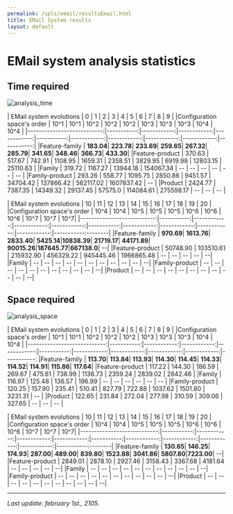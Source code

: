```yaml
---
permalink: /spls/email/resultsEmail.html
title: EMail System results
layout: default
---
```

# EMail system analysis statistics

## Time required

![analysis_time]({{site.baseurl}}/assets/email-mean-analysis_time-configurations_ascending-logarithmic-ALL.png)




|    EMail system evolutions |         0  |          1  |          2  |          3  |         4  |          5  |          6  |          7  |          8  |        9   |
|Configuration space's order |     10^1   |       10^1  |       10^2  |       10^2  |      10^2  |       10^3  |       10^3  |       10^3  |       10^4  |      10^4  |
|---------------------------:|-----------:|------------:|------------:|------------:|-----------:|------------:|------------:|------------:|------------:|-----------:|
|Feature-family              |  **183.04**|   **223.78**|   **233.69**|   **259.65**|  **267.32**|   **285.79**|   **341.65**|   **348.46**|   **366.73**|  **433.30**|
|Feature-product             |    370.63  |     517.67  |     742.91  |    1108.95  |   1659.31  |    2358.51  |    3829.95  |    6919.98  |   12803.15  |  25110.63  |
|Family                      |    319.72  |    1167.27  |   13944.18  |  154067.34  |        --  |         --  |         --  |         --  |         --  |        --  |
|Family-product              |    293.26  |     558.77  |    1095.75  |    2850.86  |   9451.57  |   34704.42  |  137866.42  |  562117.02  | 1607837.42  |        --  |
|Product                     |  2424.77   |   7387.35   |  14349.32   |   29137.45  |   57575.0  |  114084.61  |  275598.17  |         --  |         --  |        --  |

|    EMail system evolutions |        10  |         11  |         12  |         13  |        14  |         15  |         16  |         17  |         18  |        19  |    20 | 
|Configuration space's order |      10^4  |       10^4  |       10^5  |       10^5  | 10^5       |       10^6  |       10^6  |       10^6  |       10^7  |      10^7  |   10^7|
|---------------------------:|-----------:|------------:|------------:|------------:|-----------:|------------:|------------:|------------:|------------:|-----------:--------|
|Feature-family              |  **970.69**|  **1613.76**|  **2833.40**|  **5425.14**|**10838.39**| **21719.17**| **44171.89**| **90015.26**|**187645.77**|**667138.0**|     --|
|Feature-product             |  50748.90  |  103510.61  |  215932.90  |  456329.22  | 945445.46  | 1966865.48  |         --  |         --  |         --  |        --  |     --|
|Family                      |        --  |         --  |         --  |         --  |        --  |         --  |         --  |         --  |         --  |        --  |     --|
|Family-product              |        --  |         --  |         --  |         --  |        --  |         --  |         --  |         --  |         --  |        --  |     --|
|Product                     |        --  |         --  |         --  |         --  |        --  |         --  |         --  |         --  |         --  |        --  |     --|








## Space required

![analysis_space]({{site.baseurl}}/assets/email-mean-memory-configurations_ascending-ALL.png)




|     EMail system evolutions |         0  |          1  |          2  |          3  |         4  |          5  |          6  |          7  |          8  |        9  |
|Configuration space's order  |      10^1  |       10^1  |       10^2  |       10^2  |      10^2  |       10^3  |       10^3  |       10^3  |       10^4  |     10^4  |
|----------------------------:|-----------:|------------:|------------:|------------:|-----------:|------------:|------------:|------------:|------------:|-----------:
|Feature-family               |  **113.70**|   **113.84**|   **113.93**|   **114.30**|  **114.45**|   **114.33**|   **114.52**|   **114.91**|   **115.86**| **117.64**|
|Feature-product              |    117.22  |     144.30  |     186.59  |     269.67  |    475.61  |     738.99  |    1136.73  |    2359.24  |    2839.02  |  2842.46  |
|Family                       |    116.97  |     125.48  |     136.57  |     196.99  |        --  |         --  |         --  |         --  |         --  |       --  |
|Family-product               |    120.25  |     157.90  |     235.41  |     510.41  |    827.79  |     722.88  |    1037.62  |    1501.80  |    3231.31  |       --  |
|Product                      |    122.65  |     231.84  |     272.04  |     277.98  |    310.59  |     309.06  |     327.65  |         --  |         --  |       --  |
  

|     EMail system evolutions |        10  |         11  |         12  |         13  |        14  |         15  |         16  |         17  |         18  |       19  |    20  | 
|Configuration space's order  |      10^4  |       10^4  |       10^5  |       10^5  |      10^5  |       10^6  |       10^6  |       10^6  |       10^7  |     10^7  |    10^7| 
|----------------------------:|-----------:|------------:|------------:|------------:|-----------:|------------:|------------:|------------:|------------:|-----------:--------|
|Feature-family               |  **130.65**|   **146.25**|   **174.93**|   **287.00**|  **489.00**|   **839.80**|  **1523.88**|  **3041.86**|  **5807.80**|**7223.00**|      --|
|Feature-product              |   2849.01  |    2878.10  |    2927.46  |    3158.43  |   3367.68  |    4181.64  |         --  |         --  |         --  |       --  |      --|
|Family                       |        --  |         --  |         --  |         --  |        --  |         --  |         --  |         --  |         --  |       --  |      --|
|Family-product               |        --  |         --  |         --  |         --  |        --  |         --  |         --  |         --  |         --  |       --  |      --|
|Product                      |        --  |         --  |         --  |         --  |        --  |         --  |         --  |         --  |         --  |       --  |      --|

---
*Last update: february 1st., 2105.*










<script>
  (function(i,s,o,g,r,a,m){i['GoogleAnalyticsObject']=r;i[r]=i[r]||function(){
  (i[r].q=i[r].q||[]).push(arguments)},i[r].l=1*new Date();a=s.createElement(o),
  m=s.getElementsByTagName(o)[0];a.async=1;a.src=g;m.parentNode.insertBefore(a,m)
  })(window,document,'script','https://www.google-analytics.com/analytics.js','ga');

  ga('create', 'UA-91211747-1', 'auto');
  ga('send', 'pageview');

</script>

